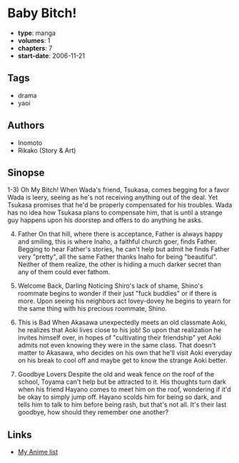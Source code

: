 # Baby Bitch!

-   **type**: manga
-   **volumes**: 1
-   **chapters**: 7
-   **start-date**: 2006-11-21

## Tags

-   drama
-   yaoi

## Authors

-   Inomoto
-   Rikako (Story & Art)

## Sinopse

1-3) Oh My Bitch!
When Wada's friend, Tsukasa, comes begging for a favor Wada is leery, seeing as he's not receiving anything out of the deal. Yet Tsukasa promises that he'd be properly compensated for his troubles. Wada has no idea how Tsukasa plans to compensate him, that is until a strange guy happens upon his doorstep and offers to do anything he asks.

4. Father
   On that hill, where there is acceptance, Father is always happy and smiling, this is where Inaho, a faithful church goer, finds Father. Begging to hear Father's stories, he can't help but admit he finds Father very "pretty", all the same Father thanks Inaho for being "beautiful". Neither of them realize, the other is hiding a much darker secret than any of them could ever fathom.

5. Welcome Back, Darling
   Noticing Shiro's lack of shame, Shino's roommate begins to wonder if their just "fuck buddies" or if there is more. Upon seeing his neighbors act lovey-dovey he begins to yearn for the same thing with his precious roommate, Shino.

6. This is Bad
   When Akasawa unexpectedly meets an old classmate Aoki, he realizes that Aoki lives close to his job! So upon that realization he invites himself over, in hopes of "cultivating their friendship" yet Aoki admits not even knowing they were in the same class. That doesn't matter to Akasawa, who decides on his own that he'll visit Aoki everyday on his break to cool off and maybe get to know the strange Aoki better.

7. Goodbye Lovers
   Despite the old and weak fence on the roof of the school, Toyama can't help but be attracted to it. His thoughts turn dark when his friend Hayano comes to meet him on the roof, wondering if it'd be okay to simply jump off. Hayano scolds him for being so dark, and tells him to talk to him before being rash, but that's not all. It's their last goodbye, how should they remember one another?

## Links

-   [My Anime list](https://myanimelist.net/manga/15090/Baby_Bitch)
